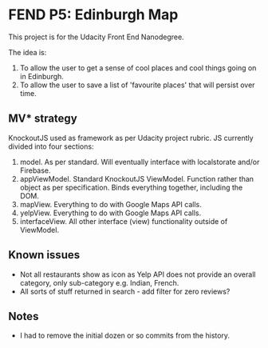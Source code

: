 # FEND P5: Edinburgh Map

This project is for the Udacity Front End Nanodegree. 

The idea is:

1. To allow the user to get a sense of cool places and cool things going on in Edinburgh.
2. To allow the user to save a list of 'favourite places' that will persist over time.

## MV* strategy

KnockoutJS used as framework as per Udacity project rubric. JS currently divided into four sections:

1. model. As per standard. Will eventually interface with localstorate and/or Firebase.
2. appViewModel. Standard KnockoutJS ViewModel. Function rather than object as per specification. Binds everything together, including the DOM. 
3. mapView. Everything to do with Google Maps API calls.
4. yelpView. Everything to do with Google Maps API calls.
5. interfaceView. All other interface (view) functionality outside of ViewModel. 

## Known issues

* Not all restaurants show as icon as Yelp API does not provide an overall category, only sub-category e.g. Indian, French.
* All sorts of stuff returned in search - add filter for zero reviews?

## Notes

* I had to remove the initial dozen or so commits from the history.
